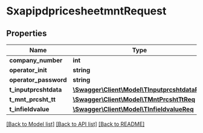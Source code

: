 # SxapipdpricesheetmntRequest

## Properties
Name | Type | Description | Notes
------------ | ------------- | ------------- | -------------
**company_number** | **int** |  | [optional] 
**operator_init** | **string** |  | [optional] 
**operator_password** | **string** |  | [optional] 
**t_inputprcshtdata** | [**\Swagger\Client\Model\TInputprcshtdataReq**](TInputprcshtdataReq.md) |  | [optional] 
**t_mnt_prcsht_tt** | [**\Swagger\Client\Model\TMntPrcshtTtReq**](TMntPrcshtTtReq.md) |  | [optional] 
**t_infieldvalue** | [**\Swagger\Client\Model\TInfieldvalueReq**](TInfieldvalueReq.md) |  | [optional] 

[[Back to Model list]](../README.md#documentation-for-models) [[Back to API list]](../README.md#documentation-for-api-endpoints) [[Back to README]](../README.md)


